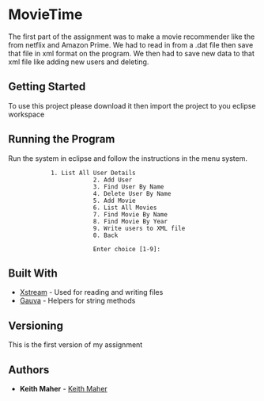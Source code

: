 # MovieTime

The first part of the assignment was to make a movie recommender like the from netflix and Amazon Prime.
We had to read in from a .dat file then save that file in xml format on the program. 
We then had to save new data to that xml file like adding new users and deleting.


## Getting Started
To use this project please download it then import the project to you eclipse workspace

## Running the Program

Run the system in eclipse and follow the instructions in the menu system.

				1. List All User Details
	                        2. Add User
	                        3. Find User By Name
	                        4. Delete User By Name
	                        5. Add Movie
	                        6. List All Movies
	                        7. Find Movie By Name
	                        8. Find Movie By Year
	                        9. Write users to XML file
	                        0. Back
                          
	                        Enter choice [1-9]: 

## Built With

* [Xstream](http://x-stream.github.io/) - Used for reading and writing files
* [Gauva](https://github.com/google/guava) - Helpers for string methods

## Versioning
This is the first version of my assignment

## Authors

* **Keith Maher**  - [Keith Maher](https://github.com/keithmaher)



